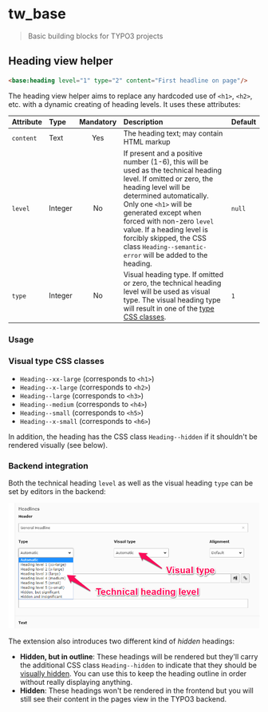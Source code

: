 # tw_base

> Basic building blocks for TYPO3 projects

## Heading view helper

```html
<base:heading level="1" type="2" content="First headline on page"/>
```

The heading view helper aims to replace any hardcoded use of `<h1>`, `<h2>`, etc. with a dynamic creating of heading levels. It uses these attributes:

| Attribute | Type    | Mandatory | Description                                                                                       | Default |
|:----------|:--------|:---------:|:--------------------------------------------------------------------------------------------------|:--------|
| `content` | Text    |    Yes    | The heading text; may contain HTML markup                                                         |         |
| `level`   | Integer |    No     | If present and a positive number (1-6), this will be used as the technical heading level. If omitted or zero, the heading level will be determined automatically. Only one `<h1>` will be generated except when forced with non-zero `level` value. If a heading level is forcibly skipped, the CSS class `Heading--semantic-error` will be added to the heading. | `null`  |
| `type`   | Integer |    No     | Visual heading type. If omitted or zero, the technical heading level will be used as visual type. The visual heading type will result in one of the [type CSS classes](#visual-type-css-classes). | `1`  |

### Usage



### Visual type CSS classes

* `Heading--xx-large`  (corresponds to `<h1>`)
* `Heading--x-large` (corresponds to `<h2>`)
* `Heading--large` (corresponds to `<h3>`)
* `Heading--medium` (corresponds to `<h4>`)
* `Heading--small` (corresponds to `<h5>`)
* `Heading--x-small` (corresponds to `<h6>`)

In addition, the heading has the CSS class `Heading--hidden` if it shouldn't be rendered visually (see below).

### Backend integration

Both the technical heading `level` as well as the visual heading `type` can be set by editors in the backend:

![Backend integration of headings](heading.png)

The extension also introduces two different kind of *hidden* headings:

* **Hidden, but in outline**: These headings will be rendered but they'll carry the additional CSS class `Heading--hidden` to indicate that they should be [visually hidden](https://a11yproject.com/posts/how-to-hide-content/). You can use this to keep the heading outline in order without really displaying anything.
* **Hidden**: These headings won't be rendered in the frontend but you will still see their content in the pages view in the TYPO3 backend.

